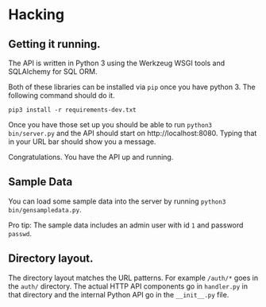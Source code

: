 # Hacking
## Getting it running.

The API is written in Python 3 using the Werkzeug WSGI tools and SQLAlchemy
for SQL ORM.

Both of these libraries can be installed via `pip` once you have python
3.  The following command should do it.

	pip3 install -r requirements-dev.txt

Once you have those set up you should be able to run `python3 bin/server.py`
and the API should start on http://localhost:8080.  Typing that in your URL
bar should show you a message.

Congratulations.  You have the API up and running.

## Sample Data

You can load some sample data into the server by running `python3 bin/gensampledata.py`.

Pro tip: The sample data includes an admin user with id `1` and password `passwd`.

## Directory layout.

The directory layout matches the URL patterns.  For example `/auth/*` goes in
the `auth/` directory.  The actual HTTP API components go in `handler.py` in
that directory and the internal Python API go in the `__init__.py` file.
